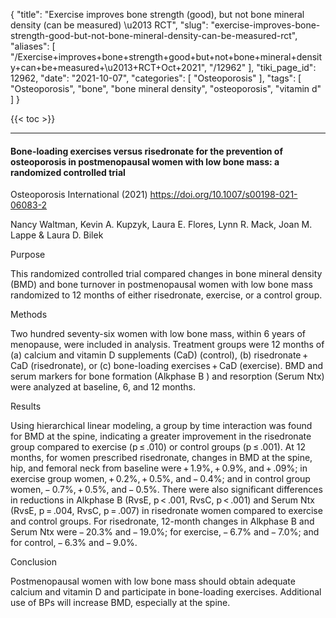 {
    "title": "Exercise improves bone strength (good), but not bone mineral density (can be measured) \u2013 RCT",
    "slug": "exercise-improves-bone-strength-good-but-not-bone-mineral-density-can-be-measured-rct",
    "aliases": [
        "/Exercise+improves+bone+strength+good+but+not+bone+mineral+density+can+be+measured+\u2013+RCT+Oct+2021",
        "/12962"
    ],
    "tiki_page_id": 12962,
    "date": "2021-10-07",
    "categories": [
        "Osteoporosis"
    ],
    "tags": [
        "Osteoporosis",
        "bone",
        "bone mineral density",
        "osteoporosis",
        "vitamin d"
    ]
}


{{< toc >}}

---

#### Bone-loading exercises versus risedronate for the prevention of osteoporosis in postmenopausal women with low bone mass: a randomized controlled trial

Osteoporosis International (2021) https://doi.org/10.1007/s00198-021-06083-2

Nancy Waltman, Kevin A. Kupzyk, Laura E. Flores, Lynn R. Mack, Joan M. Lappe & Laura D. Bilek 

Purpose

This randomized controlled trial compared changes in bone mineral density (BMD) and bone turnover in postmenopausal women with low bone mass randomized to 12 months of either risedronate, exercise, or a control group.

Methods

Two hundred seventy-six women with low bone mass, within 6 years of menopause, were included in analysis. Treatment groups were 12 months of (a) calcium and vitamin D supplements (CaD) (control), (b) risedronate + CaD (risedronate), or (c) bone-loading exercises + CaD (exercise). BMD and serum markers for bone formation (Alkphase B ) and resorption (Serum Ntx) were analyzed at baseline, 6, and 12 months.

Results

Using hierarchical linear modeling, a group by time interaction was found for BMD at the spine, indicating a greater improvement in the risedronate group compared to exercise (p ≤ .010) or control groups (p ≤ .001). At 12 months, for women prescribed risedronate, changes in BMD at the spine, hip, and femoral neck from baseline were + 1.9%, + 0.9%, and + .09%; in exercise group women, + 0.2%, + 0.5%, and − 0.4%; and in control group women, − 0.7%, + 0.5%, and − 0.5%. There were also significant differences in reductions in Alkphase B (RvsE, p < .001, RvsC, p < .001) and Serum Ntx (RvsE, p = .004, RvsC, p = .007) in risedronate women compared to exercise and control groups. For risedronate, 12-month changes in Alkphase B and Serum Ntx were − 20.3% and − 19.0%; for exercise, − 6.7% and − 7.0%; and for control, − 6.3% and − 9.0%.

Conclusion

Postmenopausal women with low bone mass should obtain adequate calcium and vitamin D and participate in bone-loading exercises. Additional use of BPs will increase BMD, especially at the spine.